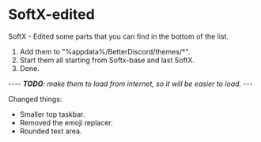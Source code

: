 # SoftX-edited
SoftX - Edited some parts that you can find in the bottom of the list.
1. Add them to "%appdata%/BetterDiscord/themes/*".
2. Start them all starting from Softx-base and last SoftX.
3. Done.

---- ***TODO**: make them to load from internet, so it will be easier to load.* ---

Changed things:
- Smaller top taskbar.
- Removed the emoji replacer.
- Rounded text area.
